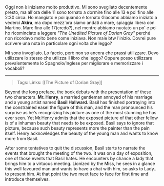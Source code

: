 Oggi non è iniziamo molto produttivo. Mi sono svegliato decentemente presto, ma all'ora delle 11 sono tornato a dormire fino alle 13 e poi fino alle 2:30 circa. 
Ho mangiato e poi quando è tornato Giacomo abbiamo iniziato a vederci **Akira**, ma dopo mezz'ora siamo andati a mare, spiaggia libera con Martino. 
Mare fino alle 17(credo?), nel mentre abbiamo nuotato un po' e poi ho ricominciato a leggere *"The Unedited Picture of Dorian Gray"* perché non ricordavo molto bene come iniziava. Non male btw l'inizio. Dovrei pure scrivere una nota in particolare ogni volta che leggo?

Mi sono invogliato. Lo faccio, però non so ancora che prassi utilizzare. Devo utilizzare lo stesso che utilizza il libro che leggo? Oppure posso utilizzare prevalentemente lo Spagnolo/Inglese per migliorare e memorizzare i vocaboli?

---
>Tags: 
>Links: [[The Picture of Dorian Gray]]

Beyond the long preface, the book debuts with the presentation of these two characters. **Mr. Henry**, a married gentleman annoyed of his marriage and a young artist named **Basil Hallward**. 
Basil has finished portraying into the constrained easel the figure of this man, and the man pronounced his surprise as he's recognizing his picture as one of the most stunning he has ever seen. Yet Mr.Henry admits that the exposed picture of that other fellow is of a inhuman beauty that needs to be exposed. Basil says to ignore that picture, because such beauty represents more the painter than the pain itself. Henry acknowledges the beauty of the young man and wants to know more from Basil.

After some tentatives to quit the discussion, Basil starts to narrate the events that brought the meeting of the two. It was on a day of exposition, one of those events that Basil hates. He encounters by chance a lady that brings him to a virtuous meeting. Lionized by the Miss, he sees in a glance this well favoured man and wants to have a chat with him, so asks to Lady.. to present him. At that point the two meet face to face for first time and introduce themselves.
